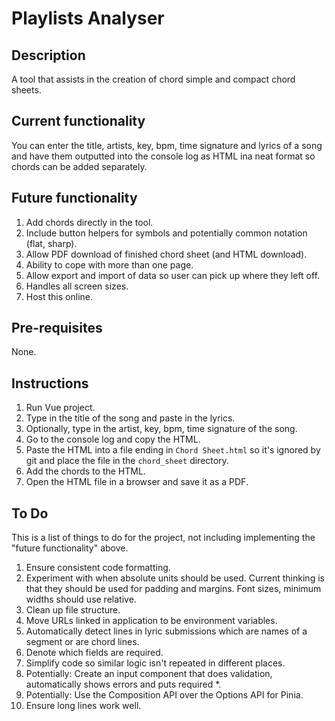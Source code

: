 # Playlists Analyser
## Description
A tool that assists in the creation of chord simple and compact chord sheets.

## Current functionality
You can enter the title, artists, key, bpm, time signature and lyrics of a song and have them outputted into the console log as HTML ina  neat format so chords can be added separately.

## Future functionality
1. Add chords directly in the tool.
1. Include button helpers for symbols and potentially common notation (flat, sharp).
1. Allow PDF download of finished chord sheet (and HTML download).
1. Ability to cope with more than one page.
1. Allow export and import of data so user can pick up where they left off.
1. Handles all screen sizes.
1. Host this online.

## Pre-requisites
None.

## Instructions
1. Run Vue project.
1. Type in the title of the song and paste in the lyrics.
1. Optionally, type in the artist, key, bpm, time signature of the song.
1. Go to the console log and copy the HTML.
1. Paste the HTML into a file ending in `Chord Sheet.html` so it's ignored by git and place the file in the `chord_sheet` directory.
1. Add the chords to the HTML.
1. Open the HTML file in a browser and save it as a PDF.

## To Do
This is a list of things to do for the project, not including implementing the "future functionality" above.
1. Ensure consistent code formatting.
1. Experiment with when absolute units should be used. Current thinking is that they should be used for padding and margins. Font sizes, minimum widths should use relative.
1. Clean up file structure.
1. Move URLs linked in application to be environment variables.
1. Automatically detect lines in lyric submissions which are names of a segment or are chord lines.
1. Denote which fields are required.
1. Simplify code so similar logic isn't repeated in different places.
1. Potentially: Create an input component that does validation, automatically shows errors and puts required *.
1. Potentially: Use the Composition API over the Options API for Pinia.
1. Ensure long lines work well.